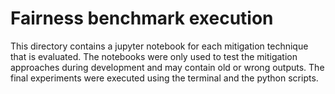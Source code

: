 # Fairness benchmark execution

This directory contains a jupyter notebook for each mitigation technique that is evaluated. 
The notebooks were only used to test the mitigation approaches during development and may contain old or wrong outputs. 
The final experiments were executed using the terminal and the python scripts.